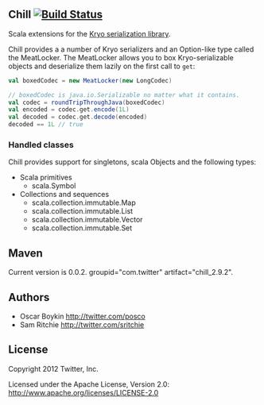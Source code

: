 ## Chill [![Build Status](https://secure.travis-ci.org/twitter/chill.png)](http://travis-ci.org/twitter/chill)

Scala extensions for the [Kryo serialization library](http://code.google.com/p/kryo/).

Chill provides a a number of Kryo serializers and an Option-like type called the MeatLocker. The MeatLocker allows you to box Kryo-serializable objects and deserialize them lazily on the first call to `get`:

```scala
val boxedCodec = new MeatLocker(new LongCodec)

// boxedCodec is java.io.Serializable no matter what it contains.
val codec = roundTripThroughJava(boxedCodec)
val encoded = codec.get.encode(1L)
val decoded = codec.get.decode(encoded)
decoded == 1L // true
```

### Handled classes

Chill provides support for singletons, scala Objects and the following types:

* Scala primitives
  * scala.Symbol
* Collections and sequences
  * scala.collection.immutable.Map
  * scala.collection.immutable.List
  * scala.collection.immutable.Vector
  * scala.collection.immutable.Set

## Maven

Current version is 0.0.2. groupid="com.twitter" artifact="chill_2.9.2".

## Authors

* Oscar Boykin <http://twitter.com/posco>
* Sam Ritchie <http://twitter.com/sritchie>

## License

Copyright 2012 Twitter, Inc.

Licensed under the Apache License, Version 2.0: http://www.apache.org/licenses/LICENSE-2.0
